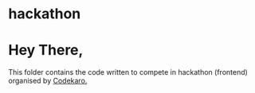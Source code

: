 # hackathon

<h1>Hey There,</h1>
<p>This folder contains the code written to compete in hackathon (frontend) organised by <a href="https://codekaro.in/" target="_blank">Codekaro.</a></p>

